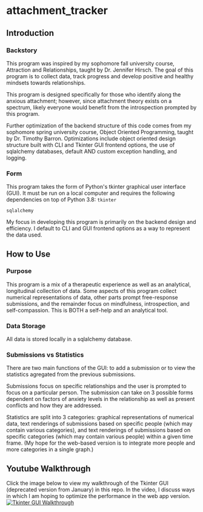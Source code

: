 # attachment_tracker

## Introduction

### Backstory
This program was inspired by my sophomore fall university course, Attraction and Relationships, taught by Dr. Jennifer Hirsch. The goal of this program is to collect data, track progress and develop positive and healthy mindsets towards relationships.

This program is designed specifically for those who identify along the anxious attachment; however, since attachment theory exists on a spectrum, likely everyone would benefit from the introspection prompted by this program.

Further optimization of the backend structure of this code comes from my sophomore spring university course, Object Oriented Programming, taught by Dr. Timothy Barron. Optimizations include object oriented design structure built with CLI and Tkinter GUI frontend options, the use of sqlalchemy databases, default AND custom exception handling, and logging.
### Form
This program takes the form of Python's tkinter graphical user interface (GUI). It must be run on a local computer and requires the following dependencies on top of Python 3.8:
``tkinter``

``sqlalchemy``

My focus in developing this program is primarily on the backend design and efficiency. I default to CLI and GUI frontend options as a way to represent the data used.
 
## How to Use

### Purpose

This program is a mix of a therapeutic experience as well as an analytical, longitudinal collection of data. Some aspects of this program collect numerical representations of data, other parts prompt free-response submissions, and the remainder focus on mindfulness, introspection, and self-compassion. This is BOTH a self-help and an analytical tool.

### Data Storage

All data is stored locally in a sqlalchemy database.

### Submissions vs Statistics

There are two main functions of the GUI: to add a submission or to view the statistics agregated from the previous submissions. 

Submissions focus on specific relationships and the user is prompted to focus on a particular person. The submission can take on 3 possible forms dependent on factors of anxiety levels in the relationship as well as present conflicts and how they are addressed.

Statistics are split into 3 categories: graphical representations of numerical data, text renderings of submissions based on specific people (which may contain various categories), and text renderings of submissions based on specific categories (which may contain various people) within a given time frame. (My hope for the web-based version is to integrate more people and more categories in a single graph.)


## Youtube Walkthrough

Click the image below to view my walkthrough of the Tkinter GUI (deprecated version from January) in this repo. In the video, I discuss ways in which I am hoping to optimize the performance in the web app version.
[![Tkinter GUI Walkthrough](https://i9.ytimg.com/vi/_JiD7lCNH6I/mq3.jpg?sqp=CPT3zf8F&rs=AOn4CLDUyV28lsbSDzuV-QLigBMTcxQWiA)](https://www.youtube.com/watch?v=_JiD7lCNH6I)